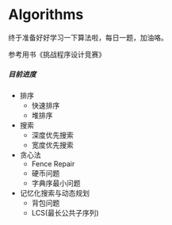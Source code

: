 # Algorithms
终于准备好好学习一下算法啦，每日一题，加油咯。

参考用书《挑战程序设计竞赛》
##### 目前进度
- 排序
  - 快速排序
  - 堆排序
- 搜索
  - 深度优先搜索
  - 宽度优先搜索
- 贪心法
  - Fence Repair
  - 硬币问题
  - 字典序最小问题
  
- 记忆化搜索与动态规划
  - 背包问题
  - LCS(最长公共子序列)
